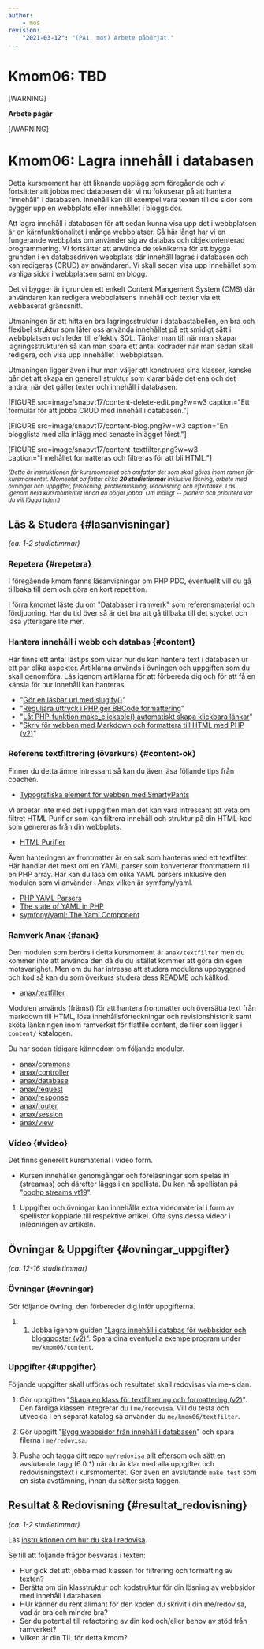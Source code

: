 ```yaml
---
author:
    - mos
revision:
    "2021-03-12": "(PA1, mos) Arbete påbörjat."
...
```

Kmom06: TBD
==================================

[WARNING]

**Arbete pågår**

[/WARNING]

<!--stop-->

Kmom06: Lagra innehåll i databasen
==================================

Detta kursmoment har ett liknande upplägg som föregående och vi fortsätter att jobba med databasen där vi nu fokuserar på att hantera "innehåll" i databasen. Innehåll kan till exempel vara texten till de sidor som bygger upp en webbplats eller innehållet i bloggsidor.

Att lagra innehåll i databasen för att sedan kunna visa upp det i webbplatsen är en kärnfunktionalitet i många webbplatser. Så här långt har vi en fungerande webbplats om använder sig av databas och objektorienterad programmering. Vi fortsätter att använda de teknikerna för att bygga grunden i en databasdriven webbplats där innehåll lagras i databasen och kan redigeras (CRUD) av användaren. Vi skall sedan visa upp innehållet som vanliga sidor i webbplatsen samt en blogg.

Det vi bygger är i grunden ett enkelt Content Mangement System (CMS) där användaren kan redigera webbplatsens innehåll och texter via ett webbaserat gränssnitt.

Utmaningen är att hitta en bra lagringsstruktur i databastabellen, en bra och flexibel struktur som låter oss använda innehållet på ett smidigt sätt i webbplatsen och leder till effektiv SQL. Tänker man till när man skapar lagringsstrukturen så kan man spara ett antal kodrader när man sedan skall redigera, och visa upp innehållet i webbplatsen.

Utmaningen ligger även i hur man väljer att konstruera sina klasser, kanske går det att skapa en generell struktur som klarar både det ena och det andra, när det gäller texter och innehåll i databasen.

<!--more-->

[FIGURE src=image/snapvt17/content-delete-edit.png?w=w3 caption="Ett formulär för att jobba CRUD med innehåll i databasen."]

[FIGURE src=image/snapvt17/content-blog.png?w=w3 caption="En blogglista med alla inlägg med senaste inlägget först."]

[FIGURE src=image/snapvt17/content-textfilter.png?w=w3 caption="Innehållet formatteras och filtreras för att bli HTML."]

<small><i>(Detta är instruktionen för kursmomentet och omfattar det som skall göras inom ramen för kursmomentet. Momentet omfattar cirka **20 studietimmar** inklusive läsning, arbete med övningar och uppgifter, felsökning, problemlösning, redovisning och eftertanke. Läs igenom hela kursmomentet innan du börjar jobba. Om möjligt -- planera och prioritera var du vill lägga tiden.)</i></small>



Läs & Studera  {#lasanvisningar}
---------------------------------

*(ca: 1-2 studietimmar)*



<!--
Detta hanteras inte, men borde kanske hanteras tidigare i kursen.

PHP manualen

Overloading https://www.php.net/manual/en/language.oop5.overloading.php
Magic Methods https://www.php.net/manual/en/language.oop5.magic.php
Final Keyword https://www.php.net/manual/en/language.oop5.final.php

Object Cloning https://www.php.net/manual/en/language.oop5.cloning.php
Comparing Objects https://www.php.net/manual/en/language.oop5.object-comparison.php
Objects and references https://www.php.net/manual/en/language.oop5.references.php
Object Serialization https://www.php.net/manual/en/language.oop5.serialization.php

-->



### Repetera {#repetera}

I föregående kmom fanns läsanvisningar om PHP PDO, eventuellt vill du gå tillbaka till dem och göra en kort repetition.

I förra kmomet läste du om "Databaser i ramverk" som referensmaterial och fördjupning. Har du tid över så är det bra att gå tillbaka till det stycket och läsa ytterligare lite mer.



### Hantera innehåll i webb och databas {#content}

Här finns ett antal lästips som visar hur du kan hantera text i databasen ur ett par olika aspekter. Artiklarna används i övningen och uppgiften som du skall genomföra. Läs igenom artiklarna för att förbereda dig och för att få en känsla för hur innehåll kan hanteras.

* "[Gör en läsbar url med slugify()](coachen/gor-en-lasbar-url-med-slugify)"
* "[Reguljära uttryck i PHP ger BBCode formattering](coachen/reguljara-uttryck-i-php-ger-bbcode-formattering)"
* "[Låt PHP-funktion make_clickable() automatiskt skapa klickbara länkar](coachen/lat-php-funktion-make-clickable-automatiskt-skapa-klickbara-lankar)"
* "[Skriv för webben med Markdown och formattera till HTML med PHP (v2)](coachen/skriv-for-webben-med-markdown-och-formattera-till-html-med-php-v2)"


### Referens textfiltrering (överkurs) {#content-ok}

Finner du detta ämne intressant så kan du även läsa följande tips från coachen.

* [Typografiska element för webben med SmartyPants](coachen/typografiska-element-med-smartypants)

Vi arbetar inte med det i uppgiften men det kan vara intressant att veta om filtret HTML Purifier som kan filtrera innehåll och struktur på din HTML-kod som genereras från din webbplats.

* [HTML Purifier](http://htmlpurifier.org/)

Även hanteringen av frontmatter är en sak som hanteras med ett textfilter. Här handlar det mest om en YAML parser som konverterar frontmattern till en PHP array. Här kan du läsa om olika YAML parsers inklusive den modulen som vi använder i Anax vilken är symfony/yaml.

* [PHP YAML Parsers](https://stackoverflow.com/a/3691710/341137)
* [The state of YAML in PHP](http://fabien.potencier.org/the-state-of-yaml-in-php.html)
* [symfony/yaml: The Yaml Component](https://symfony.com/doc/current/components/yaml.html)



### Ramverk Anax {#anax}

Den modulen som berörs i detta kursmoment är `anax/textfilter` men du kommer inte att använda den då du du istället kommer att göra din egen motsvarighet. Men om du har intresse att studera modulens uppbyggnad och kod så kan du som överkurs studera dess README och källkod.

* [anax/textfilter](https://github.com/canax/textfilter)

Modulen används (främst) för att hantera frontmatter och översätta text från markdown till HTML, lösa innehållsförteckningar och revisionshistorik samt sköta länkningen inom ramverket för flatfile content, de filer som ligger i `content/` katalogen.

Du har sedan tidigare kännedom om följande moduler.

* [anax/commons](https://github.com/canax/commons)
* [anax/controller](https://github.com/canax/controller)
* [anax/database](https://github.com/canax/database)
* [anax/request](https://github.com/canax/request)
* [anax/response](https://github.com/canax/response)
* [anax/router](https://github.com/canax/router)
* [anax/session](https://github.com/canax/session)
* [anax/view](https://github.com/canax/view)



### Video {#video}

Det finns generellt kursmaterial i video form.

* Kursen innehåller genomgångar och föreläsningar som spelas in (streamas) och därefter läggs i en spellista. Du kan nå spellistan på "[oophp streams vt19](https://www.youtube.com/playlist?list=PLKtP9l5q3ce-igucRSQ6tFYg9x8to5HiE)".

1. Uppgifter och övningar kan innehålla extra videomaterial i form av spellistor kopplade till respektive artikel. Ofta syns dessa videor i inledningen av artikeln.



Övningar & Uppgifter  {#ovningar_uppgifter}
-------------------------------------------

*(ca: 12-16 studietimmar)*


### Övningar {#ovningar}

Gör följande övning, den förbereder dig inför uppgifterna.

1. 1. Jobba igenom guiden ["Lagra innehåll i databas för webbsidor och bloggposter (v2)"](kunskap/lagra-innehall-i-databas-for-webbsidor-och-bloggposter-v2). Spara dina eventuella exempelprogram under `me/kmom06/content`.

<!--
Använd gärna extern modul i varje kmom.
esc() wrapper, e(), eller modulen från Zend

Lägg Textfilter som övning, inte enbart som uppgift.
* Kanske lägga till testfall till klassen så man måste koda klassen så att den klarar vissa testfall?

purify

-->



### Uppgifter {#uppgifter}

Följande uppgifter skall utföras och resultatet skall redovisas via me-sidan.

1. Gör uppgiften "[Skapa en klass för textfiltrering och formattering (v2)](uppgift/skapa-en-klass-for-textfiltrering-och-formattering-v2)". Den färdiga klassen integrerar du i `me/redovisa`. Vill du testa och utveckla i en separat katalog så använder du `me/kmom06/textfilter`.

1. Gör uppgift "[Bygg webbsidor från innehåll i databasen](uppgift/bygg-webbsidor-fran-innehall-i-databasen)" och spara filerna i `me/redovisa`.

1. Pusha och tagga ditt repo `me/redovisa` allt eftersom och sätt en avslutande tagg (6.0.\*) när du är klar med alla uppgifter och redovisningstext i kursmomentet. Gör även en avslutande `make test` som en sista avstämning, innan du sätter sista taggen.



Resultat & Redovisning  {#resultat_redovisning}
-----------------------------------------------

*(ca: 1-2 studietimmar)*

Läs [instruktionen om hur du skall redovisa](./../redovisa).

Se till att följande frågor besvaras i texten:

* Hur gick det att jobba med klassen för filtrering och formatting av texten?
* Berätta om din klasstruktur och kodstruktur för din lösning av webbsidor med innehåll i databasen.
* HUr känner du rent allmänt för den koden du skrivit i din me/redovisa, vad är bra och mindre bra?
* Ser du potential till refactoring av din kod och/eller behov av stöd från ramverket?
* Vilken är din TIL för detta kmom?
